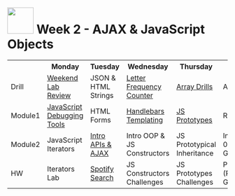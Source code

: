 # <img src="https://cloud.githubusercontent.com/assets/7833470/10423298/ea833a68-7079-11e5-84f8-0a925ab96893.png" width="60"> Week 2 - AJAX & JavaScript Objects

<table>
  <tr>
    <th></th>
    <th>Monday</th>
    <th>Tuesday</th>
    <th>Wednesday</th>
    <th>Thursday</th>
    <th>Friday</th>
  </tr>
  <tr>
    <td>Drill</td>
    <td><a href="day-01/drill">Weekend Lab Review</a></td>
    <td>JSON & HTML Strings</td>
    <td><a href="day-03/drill">Letter Frequency Counter</a></td>
    <td><a href="day-04/drill">Array Drills</a></td>
    <td>Assessment</td>
  </tr>
  <tr>
    <td>Module1</td>
    <td><a href="day-01/module-01">JavaScript Debugging Tools</a></td>
    <td>HTML Forms</td>
    <td><a href="day-03/module-01">Handlebars Templating</a></td>
    <td><a href="day-04/module-01">JS Prototypes</a></td>
    <td>Review</td>
  </tr>
  <tr>
    <td>Module2</td>
    <td>JavaScript Iterators</td>
    <td><a href="day-02/module-02">Intro APIs & AJAX</a></td>
    <td>Intro OOP & JS Constructors</td>
    <td>JS Prototypical Inheritance</td>
    <td>Intro Project 0 (Racing Game)</td>
  </tr>
  <tr>
    <td>HW</td>
    <td>Iterators Lab</td>
    <td><a href="https://github.com/sf-wdi-24/spotify-search" target="_blank">Spotify Search</a></td>
    <td>JS Constructors Challenges</td>
    <td>JS Prototypes Challenges</td>
    <td>Project 0 (Racing Game)</td>
  </tr>
</table>
